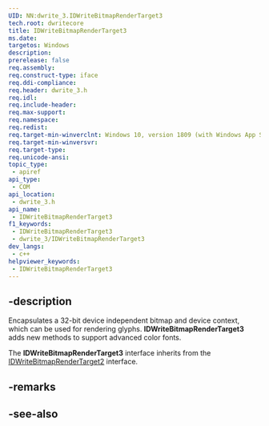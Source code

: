 ```yaml
---
UID: NN:dwrite_3.IDWriteBitmapRenderTarget3
tech.root: dwritecore
title: IDWriteBitmapRenderTarget3
ms.date: 
targetos: Windows
description: 
prerelease: false
req.assembly: 
req.construct-type: iface
req.ddi-compliance: 
req.header: dwrite_3.h
req.idl: 
req.include-header: 
req.max-support: 
req.namespace: 
req.redist: 
req.target-min-winverclnt: Windows 10, version 1809 (with Windows App SDK 1.2 or later)
req.target-min-winversvr: 
req.target-type: 
req.unicode-ansi: 
topic_type:
 - apiref
api_type:
 - COM
api_location:
 - dwrite_3.h
api_name:
 - IDWriteBitmapRenderTarget3
f1_keywords:
 - IDWriteBitmapRenderTarget3
 - dwrite_3/IDWriteBitmapRenderTarget3
dev_langs:
 - c++
helpviewer_keywords:
 - IDWriteBitmapRenderTarget3
---
```


## -description

Encapsulates a 32-bit device independent bitmap and device context, which can be used for rendering glyphs. **IDWriteBitmapRenderTarget3** adds new methods to support advanced color fonts.

The **IDWriteBitmapRenderTarget3** interface inherits from the [IDWriteBitmapRenderTarget2](./nn-dwrite_3-idwritebitmaprendertarget2.md) interface.

## -remarks

## -see-also
